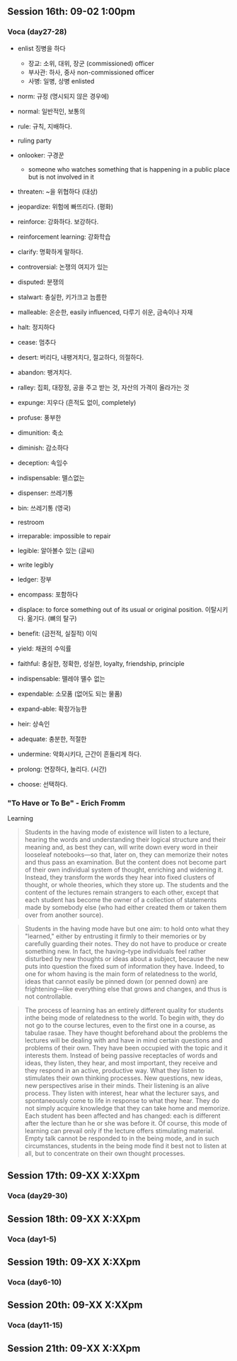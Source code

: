 ## Session 16th: 09-02 1:00pm

### Voca (day27-28)

+ enlist 징병을 하다
    + 장교: 소위, 대위, 장군 (commissioned) officer
    + 부사관: 하사, 중사 non-commissioned officer
    + 사병: 일병, 상병 enlisted
+ norm: 규정 (명시되지 않은 경우에)
+ normal: 일반적인, 보통의
+ rule: 규칙, 지배하다.
+ ruling party
+ onlooker: 구경꾼
    + someone who watches something that is happening in a public place but is not involved in it
+ threaten: ~을 위협하다 (대상)
+ jeopardize: 위험에 빠뜨리다. (평화)
+ reinforce: 강화하다. 보강하다.
+ reinforcement learning: 강화학습
+ clarify: 명확하게 말하다.
+ controversial: 논쟁의 여지가 있는
+ disputed: 분쟁의
+ stalwart: 충실한, 키가크고 늠름한
+ malleable: 온순한, easily influenced, 다루기 쉬운, 금속이나 자재
+ halt: 정지하다
+ cease: 멈추다
+ desert: 버리다, 내팽겨치다, 절교하다, 의절하다.
+ abandon: 팽겨치다.
+ ralley: 집회, 대장정, 공을 주고 받는 것, 자산의 가격이 올라가는 것 
+ expunge: 지우다 (흔적도 없이, completely)
+ profuse: 풍부한
+ dimunition: 축소
+ diminish: 감소하다
+ deception: 속임수
+ indispensable: 뗄스없는
+ dispenser: 쓰레기통
+ bin: 쓰레기통 (영국)
+ restroom
+ irreparable: impossible to repair 

+ legible: 알아볼수 있는 (글씨)
+ write legibly
+ ledger: 장부
+ encompass: 포함하다
+ displace: to force something out of its usual or original position. 이탈시키다. 옮기다. (뼈의 탈구)
+ benefit: (금전적, 실질적) 이익
+ yield: 채권의 수익률
+ faithful: 충실한, 정확한, 성실한, loyalty, friendship, principle
+ indispensable: 뗄레야 뗼수 없는
+ expendable: 소모품 (없어도 되는 물품)
+ expand-able: 확장가능한
+ heir: 상속인
+ adequate: 충분한, 적절한
+ undermine: 악화시키다, 근간이 흔들리게 하다.
+ prolong: 연장하다, 늘리다. (시간)
+ choose: 선택하다.

### "To Have or To Be" - Erich Fromm

Learning

> Students in the having mode of existence will listen to a lecture, hearing the words and understanding their logical structure and their meaning
and, as best they can, will write down every word in their looseleaf notebooks—so that, later on, they can memorize their notes and thus pass
an examination. But the content does not become part of their own individual system of thought, enriching and widening it. Instead, they
transform the words they hear into fixed clusters of thought, or whole theories, which they store up. The students and the content of the lectures
remain strangers to each other, except that each student has become the owner of a collection of statements made by somebody else (who had
either created them or taken them over from another source). 

> Students in the having mode have but one aim: to hold onto what they "learned," either by entrusting it firmly to their memories or by carefully
guarding their notes. They do not have to produce or create something new. In fact, the having–type individuals feel rather disturbed by new
thoughts or ideas about a subject, because the new puts into question the fixed sum of information they have. Indeed, to one for whom having is the
main form of relatedness to the world, ideas that cannot easily be pinned down (or penned down) are frightening—like everything else that grows
and changes, and thus is not controllable. 

> The process of learning has an entirely different quality for students inthe being mode of relatedness to the world. To begin with, they do not go to the course lectures, even to the first one in a course, as tabulae rasae. They have thought beforehand about the problems the lectures will be dealing with and have in mind certain questions and problems of their own. They have been occupied with the topic and it interests them. Instead of being passive receptacles of words and ideas, they listen, they hear, and most important, they receive and they respond in an active, productive way. What they listen to stimulates their own thinking processes. New questions, new ideas, new perspectives arise in their minds. Their listening is an alive process. They listen with interest, hear what the lecturer says, and spontaneously come to life in response to what they hear. They do not simply acquire knowledge that they can take home and memorize. Each student has been affected and has changed: each is different after the lecture than he or she was before it. Of course, this mode of learning can prevail only if the lecture offers stimulating material. Empty talk cannot be responded to in the being mode, and in such circumstances, students in the being mode find it best not to listen at all, but to concentrate on their own thought processes.

## Session 17th: 09-XX X:XXpm

### Voca (day29-30)

## Session 18th: 09-XX X:XXpm

### Voca (day1-5)

## Session 19th: 09-XX X:XXpm

### Voca (day6-10)

## Session 20th: 09-XX X:XXpm

### Voca (day11-15)

## Session 21th: 09-XX X:XXpm

